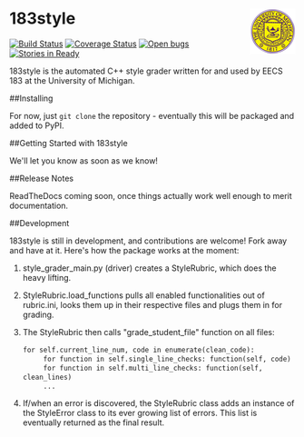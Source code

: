 183style <img style="float: right" src="seal.png" />
==========================================================================================================================

[![Build Status](https://travis-ci.org/stevemer/183style.png?branch=master)](https://travis-ci.org/stevemer/183style)
[![Coverage Status](https://coveralls.io/repos/stevemer/183style/badge.png?branch=master)](https://coveralls.io/r/stevemer/183style?branch=master)
[![Open bugs](https://badge.waffle.io/stevemer/183style.png?label=bug&title=Open%20Bugs)](https://waffle.io/stevemer/183style)
[![Stories in Ready](https://badge.waffle.io/stevemer/183style.png?label=ready&title=Ready)](http://waffle.io/stevemer/183style)


183style is the automated C++ style grader written for and used by EECS 183 at the University of Michigan.

##Installing

For now, just ```git clone``` the repository - eventually this will be packaged and added to PyPI.

##Getting Started with 183style

We'll let you know as soon as we know!

##Release Notes

ReadTheDocs coming soon, once things actually work well enough to merit documentation.

##Development

183style is still in development, and contributions are welcome! Fork away and have at it. Here's how the package works at the moment:

1) style_grader_main.py (driver) creates a StyleRubric, which does the heavy lifting.

2) StyleRubric.load_functions pulls all enabled functionalities out of rubric.ini, looks them up in their respective files and plugs them in for grading.

3) The StyleRubric then calls "grade_student_file" function on all files:

       for self.current_line_num, code in enumerate(clean_code):
            for function in self.single_line_checks: function(self, code)
            for function in self.multi_line_checks: function(self, clean_lines)
            ...
            

4) If/when an error is discovered, the StyleRubric class adds an instance of the StyleError class to its ever growing list of errors.  This list is eventually returned as the final result.



